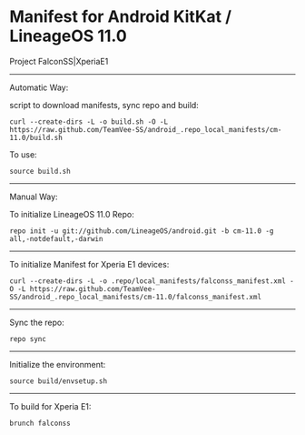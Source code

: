 Manifest for Android KitKat / LineageOS 11.0
====================================
Project FalconSS|XperiaE1

---

Automatic Way:

script to download manifests, sync repo  and build:

    curl --create-dirs -L -o build.sh -O -L https://raw.github.com/TeamVee-SS/android_.repo_local_manifests/cm-11.0/build.sh

To use:

    source build.sh

---

Manual Way:

To initialize LineageOS 11.0 Repo:

    repo init -u git://github.com/LineageOS/android.git -b cm-11.0 -g all,-notdefault,-darwin

---

To initialize Manifest for Xperia E1 devices:

    curl --create-dirs -L -o .repo/local_manifests/falconss_manifest.xml -O -L https://raw.github.com/TeamVee-SS/android_.repo_local_manifests/cm-11.0/falconss_manifest.xml


---

Sync the repo:

    repo sync

---

Initialize the environment:

    source build/envsetup.sh

---

To build for Xperia E1:

    brunch falconss
